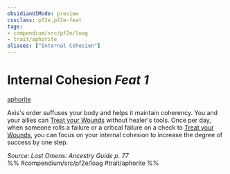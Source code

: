```yaml
---
obsidianUIMode: preview
cssclass: pf2e,pf2e-feat
tags:
- compendium/src/pf2e/loag
- trait/aphorite
aliases: ["Internal Cohesion"]
---
```

# Internal Cohesion  *Feat 1*  
[aphorite](aphorite-loag.md "Aphorite Ancestry & Heritage Trait")  


Axis's order suffuses your body and helps it maintain coherency. You and your allies can [Treat your Wounds](treat-wounds.md) without healer's tools. Once per day, when someone rolls a failure or a critical failure on a check to [Treat your Wounds](treat-wounds.md), you can focus on your internal cohesion to increase the degree of success by one step.

*Source: Lost Omens: Ancestry Guide p. 77*  
%% #compendium/src/pf2e/loag #trait/aphorite %%